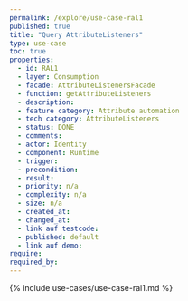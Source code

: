 ```yaml
---
permalink: /explore/use-case-ral1
published: true
title: "Query AttributeListeners"
type: use-case
toc: true
properties:
  - id: RAL1
  - layer: Consumption
  - facade: AttributeListenersFacade
  - function: getAttributeListeners
  - description:
  - feature category: Attribute automation
  - tech category: AttributeListeners
  - status: DONE
  - comments:
  - actor: Identity
  - component: Runtime
  - trigger:
  - precondition:
  - result:
  - priority: n/a
  - complexity: n/a
  - size: n/a
  - created_at:
  - changed_at:
  - link auf testcode:
  - published: default
  - link auf demo:
require:
required_by:
---
```


{% include use-cases/use-case-ral1.md %}
